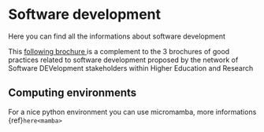 # Software development

Here you can find all the informations about software development

This [ following brochure ](https://hal.science/hal-03009741/) is a complement to the 3 brochures of good practices related to software development proposed by the network of Software DEVelopment stakeholders within Higher Education and Research

## Computing environments

For a nice python environment you can use micromamba, more informations {ref}`here<mamba>`

